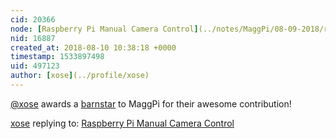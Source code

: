```yaml
---
cid: 20366
node: [Raspberry Pi Manual Camera Control](../notes/MaggPi/08-09-2018/raspberry-pi-manual-camera-control)
nid: 16887
created_at: 2018-08-10 10:38:18 +0000
timestamp: 1533897498
uid: 497123
author: [xose](../profile/xose)
---
```


[@xose](/profile/xose) awards a <a href="//publiclab.org/wiki/barnstars">barnstar</a> to MaggPi for their awesome contribution!

[xose](../profile/xose) replying to: [Raspberry Pi Manual Camera Control](../notes/MaggPi/08-09-2018/raspberry-pi-manual-camera-control)

